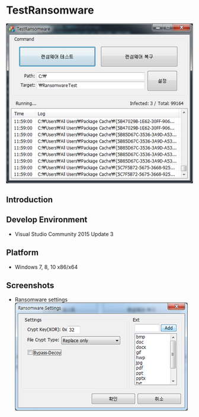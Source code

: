 # TestRansomware
![user main](https://github.com/clavis0x/TestRansomware/blob/master/screenshot/1.png)
## Introduction

## Develop Environment
* Visual Studio Community 2015 Update 3

## Platform
* Windows 7, 8, 10 x86/x64

## Screenshots
- Ransomware settings  
![Ransomware settings](https://github.com/clavis0x/TestRansomware/blob/master/screenshot/2.png)  
